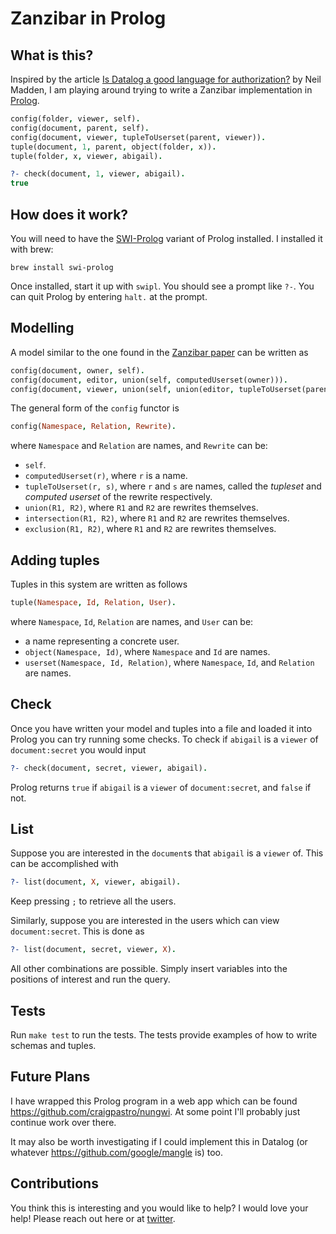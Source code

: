 # Zanzibar in Prolog

## What is this?

Inspired by the article [Is Datalog a good language for authorization?](https://neilmadden.blog/2022/02/19/is-datalog-a-good-language-for-authorization/) by Neil Madden, I am playing around trying to write a Zanzibar implementation in [Prolog](https://www.swi-prolog.org/).

```prolog
config(folder, viewer, self).
config(document, parent, self).
config(document, viewer, tupleToUserset(parent, viewer)).
tuple(document, 1, parent, object(folder, x)).
tuple(folder, x, viewer, abigail).

?- check(document, 1, viewer, abigail).
true
```

## How does it work?

You will need to have the [SWI-Prolog](https://www.swi-prolog.org/) variant of Prolog installed. I installed it with brew:
```console
brew install swi-prolog
```

Once installed, start it up with `swipl`. You should see a prompt like `?-`. You can quit Prolog by entering `halt.` at the prompt.

## Modelling

A model similar to the one found in the [Zanzibar paper](https://storage.googleapis.com/pub-tools-public-publication-data/pdf/10683a8987dbf0c6d4edcafb9b4f05cc9de5974a.pdf) can be written as
```prolog
config(document, owner, self).
config(document, editor, union(self, computedUserset(owner))).
config(document, viewer, union(self, union(editor, tupleToUserset(parent, viewer)))).
```

The general form of the `config` functor is
```prolog
config(Namespace, Relation, Rewrite).
```
where `Namespace` and `Relation` are names, and `Rewrite` can be:
- `self`.
- `computedUserset(r)`, where `r` is a name.
- `tupleToUserset(r, s)`, where `r` and `s` are names, called the _tupleset_ and _computed userset_ of the rewrite respectively.
- `union(R1, R2)`, where `R1` and `R2` are rewrites themselves.
- `intersection(R1, R2)`, where `R1` and `R2` are rewrites themselves.
- `exclusion(R1, R2)`, where `R1` and `R2` are rewrites themselves.

## Adding tuples

Tuples in this system are written as follows
```prolog
tuple(Namespace, Id, Relation, User).
```
where `Namespace`, `Id`, `Relation` are names, and `User` can be:
- a name representing a concrete user.
- `object(Namespace, Id)`, where `Namespace` and `Id` are names.
- `userset(Namespace, Id, Relation)`, where `Namespace`, `Id`, and `Relation` are names.

## Check

Once you have written your model and tuples into a file and loaded it into Prolog you can try running some checks. To check if `abigail` is a `viewer` of `document:secret` you would input
```prolog
?- check(document, secret, viewer, abigail).
```
Prolog returns `true` if `abigail` is a `viewer` of `document:secret`, and `false` if not.

## List

Suppose you are interested in the `document`s that `abigail` is a `viewer` of. This can be accomplished with
```prolog
?- list(document, X, viewer, abigail).
```
Keep pressing `;` to retrieve all the users.

Similarly, suppose you are interested in the users which can view `document:secret`. This is done as
```prolog
?- list(document, secret, viewer, X).
```

All other combinations are possible. Simply insert variables into the positions of interest and run the query.

## Tests

Run `make test` to run the tests. The tests provide examples of how to write schemas and tuples.

## Future Plans

I have wrapped this Prolog program in a web app which can be found https://github.com/craigpastro/nungwi. At some point I'll probably just continue work over there.

It may also be worth investigating if I could implement this in Datalog (or whatever https://github.com/google/mangle is) too.

## Contributions

You think this is interesting and you would like to help? I would love your help! Please reach out here or at [twitter](https://twitter.com/craigpastro).
